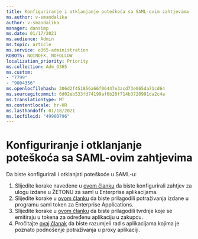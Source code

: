 ```yaml
---
title: Konfiguriranje i otklanjanje poteškoća sa SAML-ovim zahtjevima
ms.author: v-smandalika
author: v-smandalika
manager: dansimp
ms.date: 01/17/2021
ms.audience: Admin
ms.topic: article
ms.service: o365-administration
ROBOTS: NOINDEX, NOFOLLOW
localization_priority: Priority
ms.collection: Adm_O365
ms.custom:
- "7799"
- "9004356"
ms.openlocfilehash: 306d2f451856a66f06447e3acd73e065da71cd64
ms.sourcegitcommit: 6d02eb533fd74199af6b20f714b3720991da2c4a
ms.translationtype: MT
ms.contentlocale: hr-HR
ms.lasthandoff: 01/18/2021
ms.locfileid: "49900796"
---
```

# <a name="configure-and-troubleshoot-saml-claims"></a>Konfiguriranje i otklanjanje poteškoća sa SAML-ovim zahtjevima

Da biste konfigurirali i otklanjati poteškoće u SAML-u:

1. Slijedite korake navedene u [ovom članku](https://docs.microsoft.com/azure/active-directory/develop/active-directory-enterprise-app-role-management) da biste konfigurirali zahtjev za ulogu izdane u ŽETONU za saml u Enterprise aplikacijama.
2. Slijedite korake u [ovom članku](https://docs.microsoft.com/azure/active-directory/develop/active-directory-saml-claims-customization) da biste prilagodili potraživanja izdane u programu saml token za Enterprise Applications.
3. Slijedite korake u [ovom članku](https://docs.microsoft.com/azure/active-directory/develop/active-directory-claims-mapping) da biste prilagodili tvrdnje koje se emitiraju u tokena za određenu aplikaciju u zakupcu.
4. Pročitajte [ovaj članak](https://docs.microsoft.com/azure/active-directory/manage-apps/application-proxy-configure-for-claims-aware-applications) da biste razumjeli rad s aplikacijama kojima je poznato podnošenje potraživanja u proxy aplikaciji.